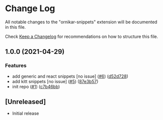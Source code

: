 # Change Log

All notable changes to the "ornikar-snippets" extension will be documented in this file.

Check [Keep a Changelog](http://keepachangelog.com/) for recommendations on how to structure this file.

## 1.0.0 (2021-04-29)


### Features

* add generic and react snippets [no issue] ([#6](https://www.github.com/ornikar/vscode-frontend-extension/issues/6)) ([d52d728](https://www.github.com/ornikar/vscode-frontend-extension/commit/d52d72872a70c7e3a45ccd2962f0075c6b79ad89))
* add kitt snippets [no issue] ([#5](https://www.github.com/ornikar/vscode-frontend-extension/issues/5)) ([87e3b57](https://www.github.com/ornikar/vscode-frontend-extension/commit/87e3b57b3e05639fa21167409f04f885c910367f))
* init repo ([#1](https://www.github.com/ornikar/vscode-frontend-extension/issues/1)) ([c7b46bb](https://www.github.com/ornikar/vscode-frontend-extension/commit/c7b46bbc2a5916e97336a81f07ae25cd4000ce5b))

## [Unreleased]

- Initial release
